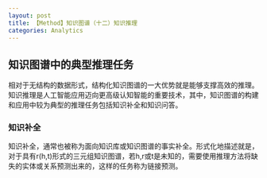 ```yaml
---
layout: post
title: 【Method】知识图谱（十二）知识推理
categories: Analytics
---
```


## 知识图谱中的典型推理任务

相对于无结构的数据形式，结构化知识图谱的一大优势就是能够支撑高效的推理。知识推理是人工智能应用迈向更高级认知智能的重要技术，其中，知识图谱的构建和应用中较为典型的推理任务包括知识补全和知识问答。

### 知识补全

知识补全，通常也被称为面向知识库或知识图谱的事实补全。形式化地描述就是，对于具有r(h,t)形式的三元组知识图谱，若h,r或t是未知的，需要使用推理方法将缺失的实体或关系预测出来的，这样的任务称为链接预测。